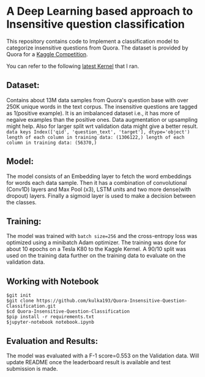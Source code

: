 # A Deep Learning based approach to Insensitive question classification

This repository contains code to Implement a classification model to categorize insensitive questions from Quora. The dataset is provided by Quora for a [Kaggle Competition](https://www.kaggle.com/c/quora-insincere-questions-classification).

You can refer to the following [latest Kernel](https://www.kaggle.com/kulka193/kernel40498143be/output?scriptVersionId=9116957) that I ran.

## Dataset: 
Contains about 13M data samples from Quora's question base with over 250K unique words in the text corpus. The insensitive questions are tagged as 1(positive example). It is an imbalanced dataset i.e., it has more of negaive examples than the positive ones. Data augmentation or upsampling might help. Also for larger split wrt validation data might give a better result. 
``
data keys Index(['qid', 'question_text', 'target'], dtype='object')
length of each column in training data: (1306122,)
length of each column in training data: (56370,)
``

## Model: 
The model consists of an Embedding layer to fetch the word embeddings for words each data sample. Then it has a combination of convolutional (Conv1D) layers and Max Pool (x3), LSTM units and two more dense(with dropout) layers. Finally a sigmoid layer is used to make a decision between the classes.

## Training:

The model was trained with ``batch size=256`` and the cross-entropy loss was optimized using a minibatch Adam optimizer. The training was done for about 10 epochs on a Tesla K80 to the Kaggle Kernel.  A 90/10 split was used on the training data further on the training data to evaluate on the validation data.

## Working with Notebook
```
$git init
$git clone https://github.com/kulka193/Quora-Insensitive-Question-Classification.git
$cd Quora-Insensitive-Question-Classification
$pip install -r requirements.txt
$jupyter-notebook notebook.ipynb
```

## Evaluation and Results:

The model was evaluated with a F-1 score=0.553 on the Validation data. Will update README once the leaderboard result is available and test submission is made.
